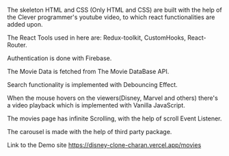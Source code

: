 The skeleton HTML and CSS (Only HTML and CSS) are built with the help of the Clever programmer's youtube video, to which react functionalities are added upon. 

The React Tools used in here are: Redux-toolkit, CustomHooks, React-Router.

Authentication is done with Firebase.

The Movie Data is fetched from The Movie DataBase API.

Search functionality is implemented with Debouncing Effect.

When the mouse hovers on the viewers(Disney, Marvel and others) there's a video playback which is implemented with Vanilla JavaScript.

The movies page has infinite Scrolling, with the help of scroll Event Listener.

The carousel is made with the help of third party package.

Link to the Demo site https://disney-clone-charan.vercel.app/movies

